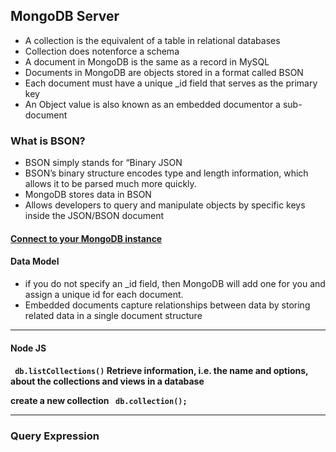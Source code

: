 <h2> MongoDB Server </h2>
<ul>
<li> A collection is the equivalent of a table in relational databases </li>
<li> Collection does notenforce a schema </li>
<li> A document in MongoDB is the same as a record in MySQL </li>
<li> Documents in MongoDB are objects stored in a format called BSON </li> 
<li> Each document must have a unique _id field that serves as the primary key </li>
<li> An Object value is also known as an embedded documentor a sub-document </li>
</ul>

<h3>What is BSON? </h3>
<ul> 
  <li>BSON simply stands for “Binary JSON </li>
  <li> BSON’s binary structure encodes type and length information, which allows it to be parsed much more quickly. </li>
  <li>MongoDB stores data in BSON </li>
  <li> Allows developers to query and manipulate objects by specific keys inside the JSON/BSON document</li>
</ul>

<h4> <a href="https://docs.mongodb.com/guides/server/drivers/"> Connect to your MongoDB instance</a> </h4>

<h4>Data Model </h4>
  <ul>
    <li> if you do not specify an _id field, then MongoDB will add one for you and assign a unique id for each document.</h4>
    <li>Embedded documents capture relationships between data by storing related data in a single document structure</li>
  </ul>
  
---

<h4> Node JS <h4>
<p> <code> db.listCollections()</code> Retrieve information, i.e. the name and options, about the collections and views in a database</p>
  <p> create a new collection <code> db.collection(); </code></p>

---

<h3> Query Expression</h3>

